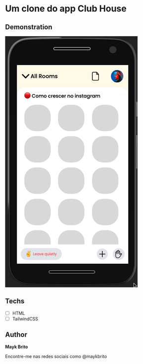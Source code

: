 # Um clone do app Club House

## Demonstration
<img src="./assets/demo.png" alt="Exemplo">

## Techs

* [ ] HTML
* [ ] TailwindCSS

## Author

**Mayk Brito**

Encontre-me nas redes sociais como @maykbrito